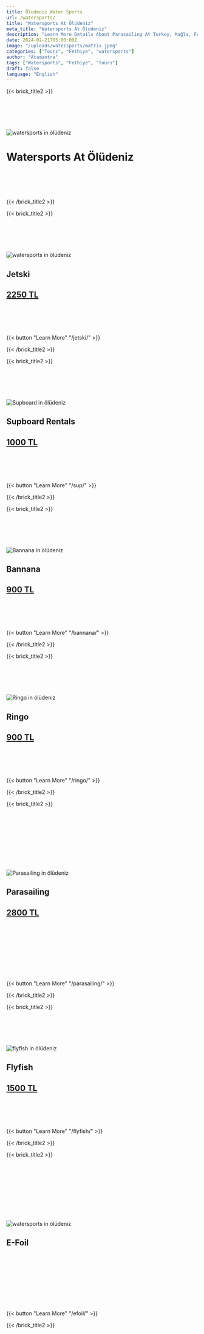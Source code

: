 ```yaml
---
title: Ölüdeniz Water Sports
url: /watersports/
title: "Watersports At Ölüdeniz"
meta_title: "Watersports At Ölüdeniz"
description: "Learn More Details About Parasailing At Turkey, Muğla, Fethiye"
date: 2024-02-21T05:00:00Z
image: "/uploads/watersports/matrix.jpeg"
categories: ["Tours", "Fethiye", "watersports"]
author: "Atamantra"
tags: ["Watersports", "Fethiye", "Tours"]
draft: false
language: "English"
---
```


{{< brick_title2 >}}
# ‎
![watersports in ölüdeniz](/uploads/watersports/matrix.jpeg)
# Watersports At Ölüdeniz
# ‎
{{< /brick_title2 >}}


{{< brick_title2 >}}
# ‎
![watersports in ölüdeniz](/uploads/watersports/jetski2.jpeg)
## Jetski
## <u> 2250 TL </u>
# ‎
{{< button "Learn More" "/jetski/" >}}

{{< /brick_title2 >}}


{{< brick_title2 >}}
# ‎
![Supboard in ölüdeniz](/uploads/watersports/supboard.JPG)
## Supboard Rentals
## <u> 1000 TL </u>
# ‎
{{< button "Learn More" "/sup/" >}}

{{< /brick_title2 >}}


{{< brick_title2 >}}
# ‎
![Bannana in ölüdeniz](/uploads/watersports/banana.JPG)
## Bannana
## <u> 900 TL </u>
# ‎
{{< button "Learn More" "/bannana/" >}}

{{< /brick_title2 >}}

{{< brick_title2 >}}
# ‎
![Ringo in ölüdeniz](/uploads/watersports/ringo.jpeg)
## Ringo
## <u> 900 TL </u>
# ‎
{{< button "Learn More" "/ringo/" >}}

{{< /brick_title2 >}}

{{< brick_title2 >}}
# ‎
# ‎
![Parasailing in ölüdeniz](/uploads/watersports/parasailing.jpeg)
## Parasailing
## <u> 2800 TL </u>
# ‎
# ‎

{{< button "Learn More" "/parasailing/" >}}

{{< /brick_title2 >}}


{{< brick_title2 >}}
# ‎
![flyfish in ölüdeniz](/uploads/watersports/flyfish.jpg)
## Flyfish
## <u> 1500 TL </u>
# ‎
{{< button "Learn More" "/flyfish/" >}}

{{< /brick_title2 >}}

{{< brick_title2 >}}
# ‎
# ‎
![watersports in ölüdeniz](/uploads/watersports/efoil.jpeg)
## E-Foil
# ‎
# ‎

{{< button "Learn More" "/efoil/" >}}

{{< /brick_title2 >}}
